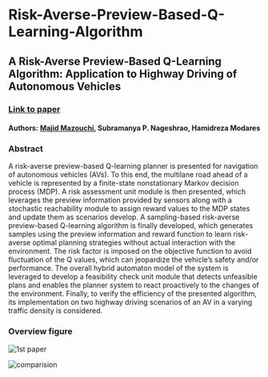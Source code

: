 # Risk-Averse-Preview-Based-Q-Learning-Algorithm
## A Risk-Averse Preview-Based Q-Learning Algorithm: Application to Highway Driving of Autonomous Vehicles

### [Link to paper](https://ieeexplore.ieee.org/abstract/document/10056416)

#### Authors: [Majid Mazouchi](https://majid-mazouchi.github.io/), Subramanya P. Nageshrao, Hamidreza Modares
### Abstract
A risk-averse preview-based Q-learning planner is presented for navigation of autonomous vehicles (AVs). To this end, the multilane road ahead of a vehicle is represented by a finite-state nonstationary Markov decision process (MDP). A risk assessment unit module is then presented, which leverages the preview information provided by sensors along with a stochastic reachability module to assign reward values to the MDP states and update them as scenarios develop. A sampling-based risk-averse preview-based Q-learning algorithm is finally developed, which generates samples using the preview information and reward function to learn risk-averse optimal planning strategies without actual interaction with the environment. The risk factor is imposed on the objective function to avoid fluctuation of the Q values, which can jeopardize the vehicle’s safety and/or performance. The overall hybrid automaton model of the system is leveraged to develop a feasibility check unit module that detects unfeasible plans and enables the planner system to react proactively to the changes of the environment. Finally, to verify the efficiency of the presented algorithm, its implementation on two highway driving scenarios of an AV in a varying traffic density is considered.

### Overview figure
![1st paper](https://github.com/majid-mazouchi/majid-mazouchi.github.io/blob/main/assets/img/RiskQProj.png)

![comparision](https://github.com/majid-mazouchi/majid-mazouchi.github.io/blob/main/assets/img/Algorithm1RiskQLearning)

